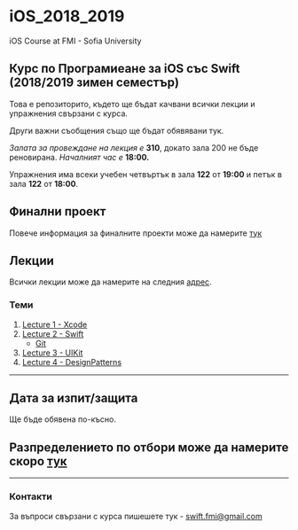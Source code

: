# iOS_2018_2019
iOS Course at FMI - Sofia University

## Курс по Програмиеане за iOS със Swift (2018/2019 зимен семестър)
Това е репозиторито, където ще бъдат качвани всички лекции и упражнения свързани с курса.

Други важни съобщения също ще бъдат обявявани тук.

_Залата за провеждане на лекция е_ __310__, докато зала 200 не бъде реновирана. _Началният час е_ __18:00.__


Упражнения има всеки учебен четвъртък в зала __122__ от __19:00__ и петък в зала __122__ от __18:00__.

## Финални проект

Повече информация за финалните проекти може да намерите [тук](projects)

## Лекции

Всички лекции може да намерите на следния [адрес](lectures/).

### Теми
1. [Lecture 1 - Xcode][1]
1. [Lecture 2 - Swift][2]
    * [Git](lectures/Git.md)
1. [Lecture 3 - UIKit][3]
1. [Lecture 4 - DesignPatterns][4]



---

## Дата за изпит/защита

Ще бъде обявена по-късно.

## Разпределението по отбори може да намерите скоро [тук](projects/README.md) 

---


### Контакти

За въпроси свързани с курса пишешете тук - swift.fmi@gmail.com

[0]: връзки-към-всички-лекции
[1]: lectures/
[2]: lectures/Lecture%202%20-%20Swift%20(xCode%20continue).md
[3]: lectures/Lecture%203%20-%20UIKit.md
[4]: lectures/Lecture%204%20-%20DesignPatterns/Шаблони-%20за-%20дизайн.md